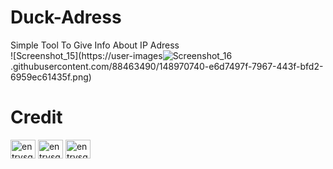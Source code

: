 # Duck-Adress
Simple Tool To Give Info About IP Adress<br>
![Screenshot_15](https://user-images![Screenshot_16](https://user-images.githubusercontent.com/88463490/148974538-e9e68f09-8018-4310-afdd-dc3a122943e2.png)
.githubusercontent.com/88463490/148970740-e6d7497f-7967-443f-bfd2-6959ec61435f.png)

# Credit

<a href="https://instagram.com/entrysquad" target="blank"><img align="center" src="https://raw.githubusercontent.com/rahuldkjain/github-profile-readme-generator/master/src/images/icons/Social/instagram.svg" alt="entrysquad" height="30" width="40" /></a>
<a href="https://t.me/overexcited" target="blank"><img align="center" src="https://upload.wikimedia.org/wikipedia/commons/8/82/Telegram_logo.svg" alt="entrysquad" height="30" width="40" /></a>
<a href="https://discordapp.com/users/697398661788729356/" target="blank"><img align="center" src="https://www.svgrepo.com/show/353655/discord-icon.svg" alt="entrysquad" height="30" width="40" /></a>
